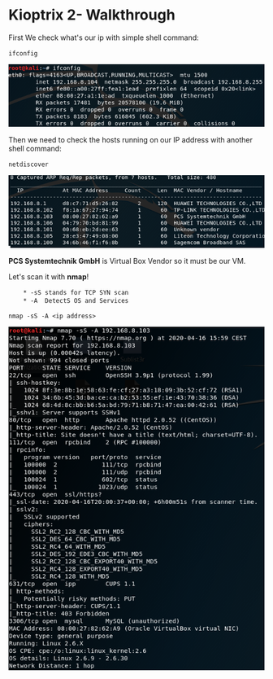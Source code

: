 # Kioptrix 2- Walkthrough

First We check what's our ip with simple shell command:
```
ifconfig
```
![alt text](/screens/ifconfig2.png)

Then we need to check the hosts running on our IP address with another shell command:
```
netdiscover
```
![alt text](/screens/netdiscover2.png)

**PCS Systemtechnik GmbH** is Virtual Box Vendor so it must be our VM.

Let's scan it with **nmap**!

		* -sS stands for TCP SYN scan 
		* -A  DetectS OS and Services
    
    
 ```
 nmap -sS -A <ip address>
 ```
 
 ![alt text](/screens/nmap2.png)
